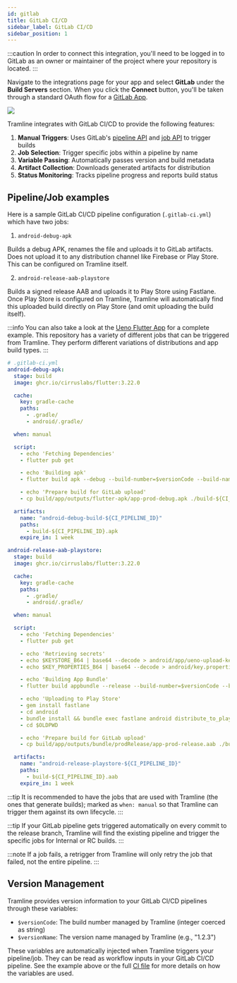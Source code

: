 ```yaml
---
id: gitlab
title: GitLab CI/CD
sidebar_label: GitLab CI/CD
sidebar_position: 1
---
```


:::caution
In order to connect this integration, you'll need to be logged in to GitLab as an owner or maintainer of the project where your repository is located.
:::

Navigate to the integrations page for your app and select __GitLab__ under the __Build Servers__ section. When you click the __Connect__ button, you'll be taken through a standard OAuth flow for a [GitLab App](https://docs.gitlab.com/api/oauth2).

![](/img/gitlab-ci-integration.png)

Tramline integrates with GitLab CI/CD to provide the following features:

1. **Manual Triggers**: Uses GitLab's [pipeline API](https://docs.gitlab.com/ee/ci/triggers) and [job API](https://docs.gitlab.com/ee/ci/jobs) to trigger builds
2. **Job Selection**: Trigger specific jobs within a pipeline by name
3. **Variable Passing**: Automatically passes version and build metadata
4. **Artifact Collection**: Downloads generated artifacts for distribution
5. **Status Monitoring**: Tracks pipeline progress and reports build status

## Pipeline/Job examples

Here is a sample GitLab CI/CD pipeline configuration (`.gitlab-ci.yml`) which have two jobs:

1. `android-debug-apk`

Builds a debug APK, renames the file and uploads it to GitLab artifacts. Does not upload it to any distribution channel like Firebase or Play Store. This can be configured on Tramline itself.

2. `android-release-aab-playstore`

Builds a signed release AAB and uploads it to Play Store using Fastlane. Once Play Store is configured on Tramline, Tramline will automatically find this uploaded build directly on Play Store (and omit uploading the build itself).


:::info
You can also take a look at the [Ueno Flutter App](https://gitlab.com/tramline/ueno-mirror/-/blob/main/.gitlab-ci.yml) for a complete example. This repository has a variety of different jobs that can be triggered from Tramline. They perform different variations of distributions and app build types.
:::

```yaml
# .gitlab-ci.yml
android-debug-apk:
  stage: build
  image: ghcr.io/cirruslabs/flutter:3.22.0

  cache:
    key: gradle-cache
    paths:
      - .gradle/
      - android/.gradle/

  when: manual

  script:
    - echo 'Fetching Dependencies'
    - flutter pub get

    - echo 'Building apk'
    - flutter build apk --debug --build-number=$versionCode --build-name=$versionName --dart-define=BUGSNAG_API_KEY=$BUGSNAG_API_KEY --flavor prod

    - echo 'Prepare build for GitLab upload'
    - cp build/app/outputs/flutter-apk/app-prod-debug.apk ./build-${CI_PIPELINE_ID}.apk

  artifacts:
    name: "android-debug-build-${CI_PIPELINE_ID}"
    paths:
      - build-${CI_PIPELINE_ID}.apk
    expire_in: 1 week

android-release-aab-playstore:
  stage: build
  image: ghcr.io/cirruslabs/flutter:3.22.0

  cache:
    key: gradle-cache
    paths:
      - .gradle/
      - android/.gradle/

  when: manual

  script:
    - echo 'Fetching Dependencies'
    - flutter pub get

    - echo 'Retrieving secrets'
    - echo $KEYSTORE_B64 | base64 --decode > android/app/ueno-upload-keystore.jks
    - echo $KEY_PROPERTIES_B64 | base64 --decode > android/key.properties

    - echo 'Building App Bundle'
    - flutter build appbundle --release --build-number=$versionCode --build-name=$versionName --dart-define=BUGSNAG_API_KEY=$BUGSNAG_API_KEY --flavor prod

    - echo 'Uploading to Play Store'
    - gem install fastlane
    - cd android
    - bundle install && bundle exec fastlane android distribute_to_play_store
    - cd $OLDPWD

    - echo 'Prepare build for GitLab upload'
    - cp build/app/outputs/bundle/prodRelease/app-prod-release.aab ./build-${CI_PIPELINE_ID}.aab

  artifacts:
    name: "android-release-playstore-${CI_PIPELINE_ID}"
    paths:
      - build-${CI_PIPELINE_ID}.aab
    expire_in: 1 week

```

:::tip
It is recommended to have the jobs that are used with Tramline (the ones that generate builds); marked as `when: manual` so that Tramline can trigger them against its own lifecycle.
:::

:::tip
If your GitLab pipeline gets triggered automatically on every commit to the release branch, Tramline will find the existing pipeline and trigger the specific jobs for Internal or RC builds.
:::

:::note
If a job fails, a retrigger from Tramline will only retry the job that failed, not the entire pipeline.
:::

## Version Management

Tramline provides version information to your GitLab CI/CD pipelines through these variables:

- `$versionCode`: The build number managed by Tramline (integer coerced as string)
- `$versionName`: The version name managed by Tramline (e.g., "1.2.3")

These variables are automatically injected when Tramline triggers your pipeline/job. They can be read as workflow inputs in your GitLab CI/CD pipeline. See the example above or the full [CI file](https://gitlab.com/tramline/ueno-mirror/-/blob/main/.gitlab-ci.yml) for more details on how the variables are used.
